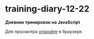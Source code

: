 # training-diary-12-22

**Дневник тренировок на JavaScript**

Для просмотра [откройте](https://innaromanova.github.io/training-diary-12-22/) в браузере.
